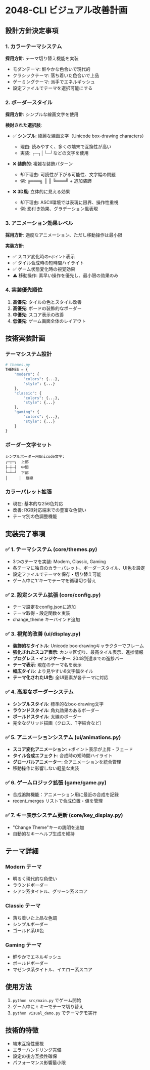# 2048-CLI ビジュアル改善計画

## 設計方針決定事項

### 1. カラーテーマシステム

**採用方針**: テーマ切り替え機能を実装

- モダンテーマ: 鮮やかな色合いで現代的
- クラシックテーマ: 落ち着いた色合いで上品
- ゲーミングテーマ: 派手でエネルギッシュ
- 設定ファイルでテーマを選択可能にする

### 2. ボーダースタイル

**採用方針**: シンプルな線画文字を使用

**検討された選択肢**:

- ✅ **シンプル**: 綺麗な線画文字（Unicode box-drawing characters）
  - 理由: 読みやすく、多くの端末で互換性が高い
  - 実装: ┌─┐│└─┘などの文字を使用
  
- ❌ **装飾的**: 複雑な装飾パターン
  - 却下理由: 可読性が下がる可能性、文字幅の問題
  - 例: ╔═══╗ ║   ║ ╚═══╝ + 追加装飾
  
- ❌ **3D風**: 立体的に見える効果
  - 却下理由: ASCII環境では表現に限界、操作性重視
  - 例: 影付き効果、グラデーション風表現

### 3. アニメーション効果レベル

**採用方針**: 適度なアニメーション、ただし移動操作は最小限

**実装方針**:

- ✅ スコア変化時の`+ポイント`表示
- ✅ タイル合成時の短時間ハイライト
- ✅ ゲーム状態変化時の視覚効果
- ⚠️ 移動操作: 素早い操作を優先し、最小限の効果のみ

### 4. 実装優先順位

1. **高優先**: タイルの色とスタイル改善
2. **高優先**: ボードの装飾的なボーダー
3. **中優先**: スコア表示の改善
4. **低優先**: ゲーム画面全体のレイアウト

## 技術実装計画

### テーマシステム設計

```python
# themes.py
THEMES = {
    "modern": {
        "colors": {...},
        "style": {...}
    },
    "classic": {
        "colors": {...},
        "style": {...}
    },
    "gaming": {
        "colors": {...},
        "style": {...}
    }
}
```

### ボーダー文字セット

```text
シンプルボーダー用Unicode文字:
┌─┬─┐  上部
├─┼─┤  中間
└─┴─┘  下部
│     │  縦線
```

### カラーパレット拡張

- 現在: 基本的な256色対応
- 改善: RGB対応端末での豊富な色使い
- テーマ別の色調整機能

## 実装完了事項

### ✅ 1. テーマシステム (core/themes.py)

- 3つのテーマを実装: Modern, Classic, Gaming
- 各テーマに独自のカラーパレット、ボーダースタイル、UI色を設定
- 設定ファイルでテーマを保存・切り替え可能
- ゲーム中に't'キーでテーマを循環切り替え

### ✅ 2. 設定システム拡張 (core/config.py)

- テーマ設定をconfig.jsonに追加
- テーマ取得・設定関数を実装
- change_theme キーバインド追加

### ✅ 3. 視覚的改善 (ui/display.py)

- **装飾的なタイトル**: Unicode box-drawingキャラクターでフレーム
- **強化されたスコア表示**: カンマ区切り、最高タイル表示、進捗情報
- **プログレス・インジケーター**: 2048到達までの進捗バー
- **テーマ表示**: 現在のテーマ名を表示
- **幅広タイル**: より見やすい8文字幅タイル
- **テーマ化されたUI色**: 全UI要素が各テーマに対応

### ✅ 4. 高度なボーダーシステム

- **シンプルスタイル**: 標準的なbox-drawing文字
- **ラウンドスタイル**: 角丸効果のあるボーダー
- **ボールドスタイル**: 太線のボーダー
- 完全なグリッド描画（クロス、T字結合など）

### ✅ 5. アニメーションシステム (ui/animations.py)

- **スコア変化アニメーション**: +ポイント表示が上昇・フェード
- **タイル合成エフェクト**: 合成時の短時間ハイライト
- **グローバルアニメーター**: 全アニメーションを統合管理
- 移動操作に影響しない軽量な実装

### ✅ 6. ゲームロジック拡張 (game/game.py)

- 合成追跡機能：アニメーション用に最近の合成を記録
- recent_merges リストで合成位置・値を管理

### ✅ 7. キー表示システム更新 (core/key_display.py)

- "Change Theme"キーの説明を追加
- 自動的なキーヘルプ生成を維持

## テーマ詳細

### Modern テーマ

- 明るく現代的な色使い
- ラウンドボーダー
- シアン系タイトル、グリーン系スコア

### Classic テーマ

- 落ち着いた上品な色調
- シンプルボーダー
- ゴールド系UI色

### Gaming テーマ

- 鮮やかでエネルギッシュ
- ボールドボーダー
- マゼンタ系タイトル、イエロー系スコア

## 使用方法

1. `python src/main.py` でゲーム開始
2. ゲーム中に `t` キーでテーマ切り替え
3. `python visual_demo.py` でテーマデモ実行

## 技術的特徴

- 端末互換性重視
- エラーハンドリング完備
- 設定の後方互換性確保
- パフォーマンス影響最小限
